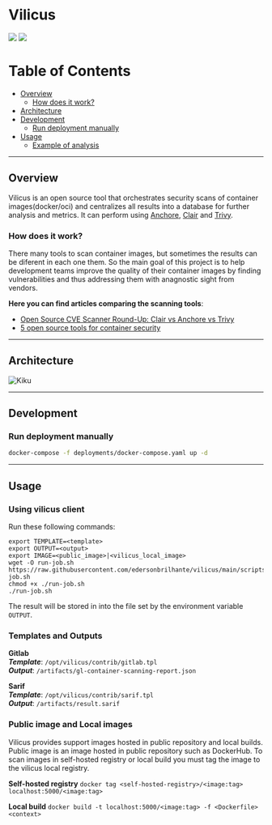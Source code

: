 # Vilicus

<p align="left">
  <a href="https://github.com/edersonbrilhante/vilicus/releases"><img src="https://img.shields.io/github/v/release/edersonbrilhante/vilicus"/></a>
  <a href="https://travis-ci.com/edersonbrilhante/vilicus.svg?branch=main"><img src="https://travis-ci.com/edersonbrilhante/vilicus.svg?branch=main"/></a>
</p>

# Table of Contents
- [Overview](#overview)
  - [How does it work?](#how-does-it-work)
- [Architecture](#architecture)
- [Development](#development)
    - [Run deployment manually](#run-deployment-manually)
- [Usage](#usage)
    - [Example of analysis](#example-of-analysis)

---

## Overview
Vilicus is an open source tool that orchestrates security scans of container images(docker/oci) and centralizes all results into a database for further analysis and metrics. It can perform using [Anchore](https://github.com/anchore/anchore-engine), [Clair](https://github.com/quay/clair) and [Trivy](https://github.com/aquasecurity/trivy).

### How does it work?
There many tools to scan container images, but sometimes the results can be diferent in each one them. So the main goal of this project is to help development teams improve the quality of their container images by finding vulnerabilities and thus addressing them with anagnostic sight from vendors.

**Here you can find articles comparing the scanning tools**:
- [Open Source CVE Scanner Round-Up: Clair vs Anchore vs Trivy](https://boxboat.com/2020/04/24/image-scanning-tech-compared/)
- [5 open source tools for container security](https://opensource.com/article/18/8/tools-container-security)

---

## Architecture
![Kiku](docs/arch.gif)

---

## Development
### Run deployment manually
```bash
docker-compose -f deployments/docker-compose.yaml up -d
```

---

## Usage

### Using vilicus client
Run these following commands:
```
export TEMPLATE=<template>
export OUTPUT=<output>
export IMAGE=<public_image>|<vilicus_local_image>
wget -O run-job.sh https://raw.githubusercontent.com/edersonbrilhante/vilicus/main/scripts/run-job.sh
chmod +x ./run-job.sh
./run-job.sh
```
The result will be stored in into the file set by the environment variable `OUTPUT`.

### Templates and Outputs
**Gitlab**<br>
***Template***: `/opt/vilicus/contrib/gitlab.tpl`<br>
***Output***: `/artifacts/gl-container-scanning-report.json`

**Sarif**<br>
***Template***: `/opt/vilicus/contrib/sarif.tpl`<br>
***Output***: `/artifacts/result.sarif`

### Public image and Local images
Vilicus provides support images hosted in public repository and local builds. Public image is an image hosted in public repository such as DockerHub. To scan images in self-hosted registry or local build you must tag the image to the vilicus local registry.

**Self-hosted registry**
`docker tag <self-hosted-registry>/<image:tag> localhost:5000/<image:tag>`

**Local build**
`docker build -t localhost:5000/<image:tag> -f <Dockerfile> <context>`
